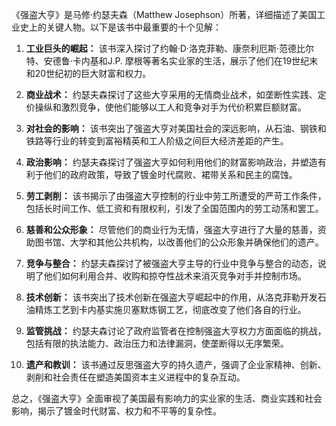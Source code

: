 《强盗大亨》是马修·约瑟夫森（Matthew Josephson）所著，详细描述了美国工业史上的关键人物。以下是该书中最重要的十个见解：

1. **工业巨头的崛起：** 该书深入探讨了约翰·D·洛克菲勒、康奈利厄斯·范德比尔特、安德鲁·卡内基和J.P. 摩根等著名实业家的生活，展示了他们在19世纪末和20世纪初的巨大财富和权力。

2. **商业战术：** 约瑟夫森探讨了这些大亨采用的无情商业战术，如垄断性实践、定价操纵和激烈竞争，使他们能够以工人和竞争对手为代价积累巨额财富。

3. **对社会的影响：** 该书突出了强盗大亨对美国社会的深远影响，从石油、钢铁和铁路等行业的转变到富裕精英和工人阶级之间巨大经济差距的产生。

4. **政治影响：** 约瑟夫森探讨了强盗大亨如何利用他们的财富影响政治，并塑造有利于他们的政府政策，导致了镀金时代腐败、裙带关系和民主的腐蚀。

5. **劳工剥削：** 该书揭示了由强盗大亨控制的行业中劳工所遭受的严苛工作条件，包括长时间工作、低工资和有限权利，引发了全国范围内的劳工动荡和罢工。

6. **慈善和公众形象：** 尽管他们的商业行为无情，强盗大亨进行了大量的慈善，资助图书馆、大学和其他公共机构，以改善他们的公众形象并确保他们的遗产。

7. **竞争与整合：** 约瑟夫森探讨了被强盗大亨主导的行业中竞争与整合的动态，说明了他们如何利用合并、收购和掠夺性战术来消灭竞争对手并控制市场。

8. **技术创新：** 该书突出了技术创新在强盗大亨崛起中的作用，从洛克菲勒开发石油精炼工艺到卡内基实施贝塞默炼钢工艺，彻底改变了他们各自的行业。

9. **监管挑战：** 约瑟夫森讨论了政府监管者在控制强盗大亨权力方面面临的挑战，包括有限的执法能力、政治压力和法律漏洞，使垄断得以无序繁荣。

10. **遗产和教训：** 该书通过反思强盗大亨的持久遗产，强调了企业家精神、创新、剥削和社会责任在塑造美国资本主义进程中的复杂互动。

总之，《强盗大亨》全面审视了美国最有影响力的实业家的生活、商业实践和社会影响，揭示了镀金时代财富、权力和不平等的复杂性。
